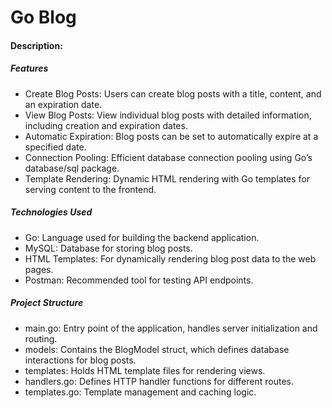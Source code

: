 # Go Blog
#### Description:
##### Features
- Create Blog Posts: Users can create blog posts with a title, content, and an expiration date.
- View Blog Posts: View individual blog posts with detailed information, including creation and expiration dates.
- Automatic Expiration: Blog posts can be set to automatically expire at a specified date.
- Connection Pooling: Efficient database connection pooling using Go’s database/sql package.
- Template Rendering: Dynamic HTML rendering with Go templates for serving content to the frontend.
##### Technologies Used
- Go: Language used for building the backend application.
- MySQL: Database for storing blog posts.
- HTML Templates: For dynamically rendering blog post data to the web pages.
- Postman: Recommended tool for testing API endpoints.
##### Project Structure
- main.go: Entry point of the application, handles server initialization and routing.
- models: Contains the BlogModel struct, which defines database interactions for blog posts.
- templates: Holds HTML template files for rendering views.
- handlers.go: Defines HTTP handler functions for different routes.
- templates.go: Template management and caching logic.
